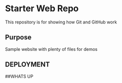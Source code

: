 # Starter Web Repo

This repository is for showing how Git and GitHub work

## Purpose

Sample website with plenty of files for demos

## DEPLOYMENT

##WHATS UP